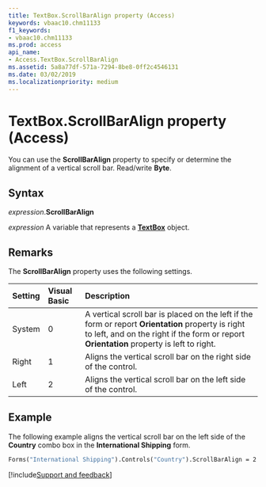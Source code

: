 ```yaml
---
title: TextBox.ScrollBarAlign property (Access)
keywords: vbaac10.chm11133
f1_keywords:
- vbaac10.chm11133
ms.prod: access
api_name:
- Access.TextBox.ScrollBarAlign
ms.assetid: 5a8a77df-571a-7294-8be8-0ff2c4546131
ms.date: 03/02/2019
ms.localizationpriority: medium
---
```



# TextBox.ScrollBarAlign property (Access)

You can use the **ScrollBarAlign** property to specify or determine the alignment of a vertical scroll bar. Read/write **Byte**.


## Syntax

_expression_.**ScrollBarAlign**

_expression_ A variable that represents a **[TextBox](Access.TextBox.md)** object.


## Remarks

The **ScrollBarAlign** property uses the following settings.

|Setting|Visual Basic|Description|
|:-----|:-----|:-----|
|System|0|A vertical scroll bar is placed on the left if the form or report **Orientation** property is right to left, and on the right if the form or report **Orientation** property is left to right.|
|Right|1|Aligns the vertical scroll bar on the right side of the control.|
|Left|2|Aligns the vertical scroll bar on the left side of the control.|


## Example

The following example aligns the vertical scroll bar on the left side of the **Country** combo box in the **International Shipping** form.

```vb
Forms("International Shipping").Controls("Country").ScrollBarAlign = 2
```




[!include[Support and feedback](~/includes/feedback-boilerplate.md)]